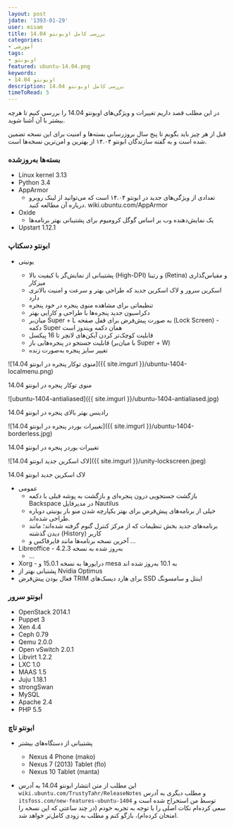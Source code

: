 ```yaml
---
layout: post
jdate: '1393-01-29'
user: misam
title: بررسی کامل اوبونتو 14.04
categories:
- آموزشی
tags:
- اوبونتو
featured: ubuntu-14.04.png
keywords:
- اوبونتو 14.04
description: بررسی کامل اوبونتو 14.04
timeToRead: 5
---
```


در این مطلب قصد داریم تغییرات و ویژگی‌های اوبونتو 14.04 را بررسی کنیم تا هرچه بیشتر با آن آشنا شوید.

قبل از هر چیز باید بگویم تا پنج سال بروزرسانی بسته‌ها و امنیت برای این نسخه تضمین شده است و به گفته سازندگان ابونتو ۱۴.۰۴ از بهترین و امن‌ترین نسخه‌ها است.

### بسته‌ها به‌روزشده

*   Linux kernel 3.13
*   Python 3.4
*   AppArmor
    *   تعدادی از ویژگی‌های جدید در ابونتو ۱۴.۰۴ است که می‌توانید از لینک روبرو درباره آن مطالعه کنید. wiki.ubuntu.com/AppArmor
*   Oxide
    *   یک نمایش‌دهنده وب بر اساس گوگل کرومیوم برای پشتیبانی بهتر برنامه‌ها
*   Upstart 1.12.1

### ابونتو دسکتاپ

*   یونیتی

    *   پشتیبانی از نمایش‌گر با کیفیت بالا (High-DPI) و رتینا (Retina) و مقیاس‌گذاری میزکار
    *   اسکرین سرور و لاک اسکرین جدید که طراحی بهتر و سرعت و امنیت بالاتری دارد
    *   تنظیماتی برای مشاهده منوی پنجره در خود پنجره
    *   دکراسیون جدید پنجره‌ها با طراحی و کارایی بهتر
    *   میان‌بر Super + L به صورت پیش‌فرض برای قفل صفحه (Lock Screen) - دکمه Super همان دکمه ویندوز است
    *   قابلیت کوچک‌تر کردن آیکن‌های لانچر تا 16 پیکسل
    *   قابلیت جستجو در پنجره‌هایی باز (با میان‌بر Super + W)
    *   تغییر سایز پنجره به‌صورت زنده

![منوی توکار پنجره در ابونتو 14.04]({{ site.imgurl }}/ubuntu-1404-localmenu.png)

منوی توکار پنجره در ابونتو 14.04

![ubuntu-1404-antialiased]({{ site.imgurl }}/ubuntu-1404-antialiased.jpg)

رادینس بهتر بالای پنجره در ابونتو 14.04

![تغییرات بوردر پنجره در ابونتو 14.04]({{ site.imgurl }}/ubuntu-1404-borderless.jpg)

تغییرات بوردر پنجره در ابونتو 14.04

![لاک اسکرین جدید ابونتو 14.04]({{ site.imgurl }}/unity-lockscreen.jpeg)

لاک اسکرین جدید ابونتو 14.04

*   عمومی
    *   بازگشت جستجویی درون پنجره‌ای و بازگشت به پوشه قبلی با دکمه Backspace در مدیرفایل Nautilus
    *   خیلی از برنامه‌های پیش‌فرض برای بهتر یکپارچه شدن منو بار یونیتی دوباره طراحی شده‌اند.
    *   برنامه‌های جدید بخش تنظیمات که از مرکز کنترل گنوم گرفته شده‌اند؛ مانند دیدن گذشته (History) کاربر
    *   آخرین نسخه برنامه‌ها مانند فایرفاکس و ...
*   Libreoffice - به‌روز شده به نسخه 4.2.3
    *   ...
*   Xorg - درایورها به نسخه 15.0.1 و mesa به 10.1 به‌روز شده اند
*   پشتبانی بهتر از Nvidia Optimus
*   فعال بودن پیش‌فرض TRIM برای هارد دیسک‌های SSD اینتل و سامسونگ

### ابونتو سرور

*   OpenStack 2014.1
*   Puppet 3
*   Xen 4.4
*   Ceph 0.79
*   Qemu 2.0.0
*   Open vSwitch 2.0.1
*   Libvirt 1.2.2
*   LXC 1.0
*   MAAS 1.5
*   Juju 1.18.1
*   strongSwan
*   MySQL
*   Apache 2.4
*   PHP 5.5

### ابونتو تاچ

*   پشتیبانی از دستگاه‌های بیشتر
    *   Nexus 4 Phone (mako)
    *   Nexus 7 (2013) Tablet (flo)
    *   Nexus 10 Tablet (manta)

* این مطلب از متن انتشار ابونتو 14.04 به آدرس `wiki.ubuntu.com/TrustyTahr/ReleaseNotes` و مطلب دیگری به آدرس `itsfoss.com/new-features-ubuntu-1404` توسط من استخراج شده است و سعی کرده‌ام نکات اصلی را با توجه به تجربه خودم (در چند ساعتی که این نسخه را امتحان کرده‌ام)، بازگو کنم و مطلب به زودی کامل‌تر خواهد شد.